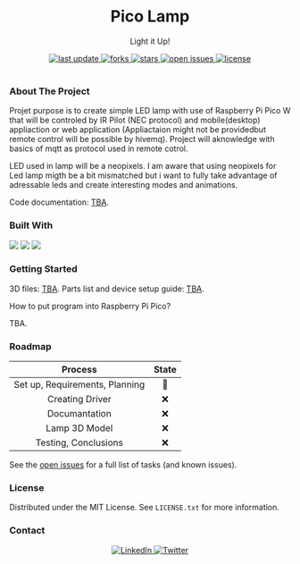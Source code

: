 <div align="center">
  
  <h1> Pico Lamp </h1>
  <p> Light it Up! </p>
  
  <div>
    <a href="">
      <img src="https://img.shields.io/github/last-commit/psp515/PicoLamp" alt="last update" />
    </a>
    <a href="https://github.com/psp515/PicoLamp/network/members">
      <img src="https://img.shields.io/github/forks/psp515/PicoLamp" alt="forks" />
    </a>
    <a href="https://github.com/psp515/PicoLamp/stargazers">
      <img src="https://img.shields.io/github/stars/psp515/PicoLamp" alt="stars" />
    </a>
    <a href="https://github.com/psp515/PicoLamp/issues/">
      <img src="https://img.shields.io/github/issues/psp515/PicoLamp" alt="open issues" />
    </a>
    <a href="https://github.com/psp515/PicoLamp/blob/main/LICENSE">
      <img src="https://img.shields.io/github/license/psp515/PicoLamp" alt="license" />
    </a>
  </div>
</div>  

<br/>

### About The Project


Projet purpose is to create simple LED lamp with use of Raspberry Pi Pico W that will be controled by IR Pilot (NEC protocol) and mobile(desktop) appliaction or web application (Appliactaion might not be providedbut remote control will be possible by hivemq). Project will aknowledge with basics of mqtt as protocol used in remote cotrol.

LED used in lamp will be a neopixels. I am aware that using neopixels for Led lamp migth be a bit mismatched but i want to fully take advantage of adressable leds and create interesting modes and animations.

Code documentation: <a href="">TBA</a>.

### Built With

<div>
  <a>
    <img src="https://img.shields.io/badge/-Micropyhon-FFFFFF?logo=micropyhon" />
  </a>
  <a>
    <img src="https://img.shields.io/badge/-Python-FFFFFF?logo=python" />
  </a>
  <a>
    <img src="https://img.shields.io/badge/-HiveMQ-FFFFFF?logo=hivemq" />
  </a>
</div>

### Getting Started

3D files: <a href="">TBA</a>.
Parts list and device setup guide: <a href="">TBA</a>.

How to put program into Raspberry Pi Pico?

TBA.

### Roadmap

Process | State |
:-: | :-: |
Set up, Requirements, Planning | 🚧 |
Creating Driver | ❌|
Documantation | ❌ |
Lamp 3D Model | ❌ |
Testing, Conclusions | ❌ |

See the [open issues](https://github.com/psp515/MicroPico/issues) for a full list of tasks (and known issues).

### License

Distributed under the MIT License. See `LICENSE.txt` for more information.

### Contact

<div align="center">
  <a href="https://www.linkedin.com/in/lukasz-psp515-kolber/">
    <img src="https://img.shields.io/badge/LinkedIn-0077B5?style=for-the-badge&logo=linkedin&logoColor=white" alt="LinkedIn" />
  </a>
  <a href="https://twitter.com/psp515">
    <img src="https://img.shields.io/badge/Twitter-1DA1F2?style=for-the-badge&logo=twitter&logoColor=white" alt="Twitter" />
  </a>
</div>


